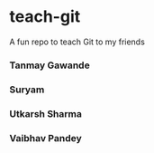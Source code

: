 # teach-git
A fun repo to teach Git to my friends

### Tanmay Gawande
### Suryam 
### Utkarsh Sharma
### Vaibhav Pandey
